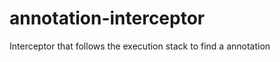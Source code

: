 annotation-interceptor
======================

Interceptor that follows the execution stack to find a annotation